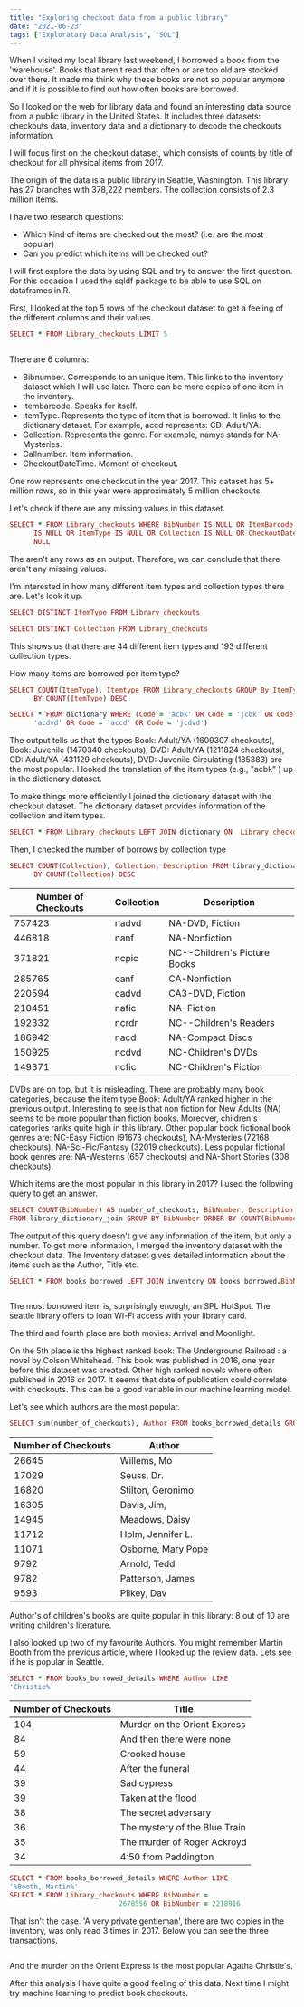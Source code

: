 ```yaml
---
title: "Exploring checkout data from a public library"
date: "2021-06-23"
tags: ["Exploratary Data Analysis", "SQL"]
---
```


When I visited my local library last weekend, I borrowed a book from the 'warehouse'. Books that aren't read that often or are too old are stocked over there. It made me think why these books are not so popular anymore and if it is possible to find out how often books are borrowed.

So I looked on the web for library data and found an interesting data source
from a public library in the United States. It includes three datasets: checkouts
data, inventory data and a dictionary to decode the checkouts information.

I will focus first on the checkout dataset, which consists of counts by title of checkout for all physical items from 2017.

The origin of the data is a public library in Seattle, Washington. This library has 27 branches with 378,222 members. The collection consists of 2.3 million items.

I have two research questions:
- Which kind of items are checked out the most? (i.e. are the most popular)
- Can you predict which items will be checked out?

I will first explore the data by using SQL and try to answer the first question. For this occasion I used the sqldf package to be able to use SQL on dataframes in R.

First, I looked at the top 5 rows of the checkout dataset to get a feeling of the different columns and their values.

```ruby
SELECT * FROM Library_checkouts LIMIT 5
```
<img src="{{ site.url {{ site.baseurl }}/images/top5rows_checkouts.png" alt = "">

There are 6 columns:
- Bibnumber. Corresponds to an unique item. This links to the inventory dataset which I will use later. There can be more copies of one item in the inventory.
- Itembarcode. Speaks for itself.
- ItemType. Represents the type of item that is borrowed. It links to the dictionary dataset. For example, accd represents: CD: Adult/YA.
- Collection. Represents the genre. For example, namys stands for NA-Mysteries.
- Callnumber. Item information.
- CheckoutDateTime. Moment of checkout.

One row represents one checkout in the year 2017. This dataset has
5+ million rows, so in this year were approximately 5 million checkouts.

Let's check if there are any missing values in this dataset.
```ruby
SELECT * FROM Library_checkouts WHERE BibNumber IS NULL OR ItemBarcode
      IS NULL OR ItemType IS NULL OR Collection IS NULL OR CheckoutDateTime IS
      NULL
```
The aren't any rows as an output. Therefore, we can conclude that there aren't
any missing values.

I'm interested in how many different item types and collection types there are.
Let's look it up.

```ruby
SELECT DISTINCT ItemType FROM Library_checkouts
```
```ruby
SELECT DISTINCT Collection FROM Library_checkouts
```
This shows us that there are 44 different item types and 193 different collection types.

How many items are borrowed per item type?

```ruby
SELECT COUNT(ItemType), Itemtype FROM Library_checkouts GROUP By ItemType ORDER
      BY COUNT(ItemType) DESC
```
```ruby
SELECT * FROM dictionary WHERE (Code = 'acbk' OR Code = 'jcbk' OR Code =
      'acdvd' OR Code = 'accd' OR Code = 'jcdvd')
```

The output tells us that the types Book: Adult/YA (1609307 checkouts), Book: Juvenile (1470340 checkouts), DVD: Adult/YA	(1211824 checkouts), CD: Adult/YA (431129 checkouts), DVD: Juvenile Circulating (185383) are the most popular. I looked the translation of the item types (e.g., "acbk" ) up in the dictionary dataset.

To make things more efficiently I joined the dictionary dataset with the checkout dataset. The dictionary dataset provides information of the collection and item types.

```ruby
SELECT * FROM Library_checkouts LEFT JOIN dictionary ON  Library_checkouts.Collection = dictionary.Code
```

Then, I checked the number of borrows by collection type

```ruby
SELECT COUNT(Collection), Collection, Description FROM library_dictionary_join GROUP By Collection ORDER
      BY COUNT(Collection) DESC
```

| Number of Checkouts | Collection | Description                  |
|---------------------|------------|------------------------------|
| 757423              | nadvd      | NA-DVD, Fiction              |
| 446818              | nanf       | NA-Nonfiction                |
| 371821              | ncpic      | NC--Children's Picture Books |
| 285765              | canf       | CA-Nonfiction                |
| 220594              | cadvd      | CA3-DVD, Fiction             |
| 210451              | nafic      | NA-Fiction                   |
| 192332              | ncrdr      | NC--Children's Readers       |
| 186942              | nacd       | NA-Compact Discs             |
| 150925              | ncdvd      | NC-Children's DVDs           |
| 149371              | ncfic      | NC-Children's Fiction        |

DVDs are on top, but it is misleading. There are probably many book categories, because the item type Book: Adult/YA ranked higher in the previous output. Interesting to see is that non fiction for New Adults (NA) seems to be more popular than fiction books. Moreover, children's categories ranks quite high in this library. Other popular book fictional book genres are: NC-Easy Fiction (91673 checkouts), NA-Mysteries (72168 checkouts), NA-Sci-Fic/Fantasy (32019 checkouts). Less popular fictional book genres are: NA-Westerns (657 checkouts) and NA-Short Stories (308 checkouts).

Which items are the most popular in this library in 2017? I used the following query to get an answer.

```ruby
SELECT COUNT(BibNumber) AS number_of_checkouts, BibNumber, Description
FROM library_dictionary_join GROUP BY BibNumber ORDER BY COUNT(BibNumber) DESC
```

The output of this query doesn't give any information of the item, but only a number. To get more information, I merged the inventory dataset with the checkout data. The Inventory dataset gives detailed information about the items such as the Author, Title etc.

```ruby
SELECT * FROM books_borrowed LEFT JOIN inventory ON books_borrowed.BibNumber = inventory.BibNum
```
<img src="{{ site.url {{ site.baseurl }}/images/popular_items_library.png" alt = "">

The most borrowed item is, surprisingly enough, an SPL HotSpot. The seattle library offers to loan Wi-Fi access with your library card.

The third and fourth place are both movies: Arrival and Moonlight.

On the 5th place is the highest ranked book: The Underground Railroad : a novel by Colson Whitehead. This book was published in 2016, one year before this dataset was created. Other high ranked novels where often published in 2016 or 2017. It seems that date of publication could correlate with checkouts. This can
be a good variable in our machine learning model.

Let's see which authors are the most popular.

```ruby
SELECT sum(number_of_checkouts), Author FROM books_borrowed_details GROUP BY Author ORDER BY sum(number_of_checkouts) DESC
```

| Number of Checkouts | Author             |
|---------------------|--------------------|
| 26645               | Willems, Mo        |
| 17029               | Seuss, Dr.         |
| 16820               | Stilton, Geronimo  |
| 16305               | Davis, Jim,        |
| 14945               | Meadows, Daisy     |
| 11712               | Holm, Jennifer L.  |
| 11071               | Osborne, Mary Pope |
| 9792                | Arnold, Tedd       |
| 9782                | Patterson, James   |
| 9593                | Pilkey, Dav        |

Author's of children's books are quite popular in this library: 8 out of 10 are writing children's literature.

I also looked up two of my favourite Authors. You might remember Martin Booth from the previous article, where I looked up the review data. Lets see if he is popular in Seattle.

```ruby
SELECT * FROM books_borrowed_details WHERE Author LIKE
'Christie%'
```

| Number of Checkouts | Title                         |
|---------------------|-------------------------------|
| 104                 | Murder on the Orient Express  |
| 84                  | And then there were none      |
| 59                  | Crooked house                 |
| 44                  | After the funeral             |
| 39                  | Sad cypress                   |
| 39                  | Taken at the flood            |
| 38                  | The secret adversary          |
| 36                  | The mystery of the Blue Train |
| 35                  | The murder of Roger Ackroyd   |
| 34                  | 4:50 from Paddington          |

```ruby
SELECT * FROM books_borrowed_details WHERE Author LIKE
'%Booth, Martin%'
SELECT * FROM Library_checkouts WHERE BibNumber =
                           2678556 OR BibNumber = 2218916
```
That isn't the case. 'A very private gentleman', there are two copies in the inventory, was only read 3 times in 2017. Below you can see the three
transactions.

<img src="{{ site.url {{ site.baseurl }}/images/transactions_avpg.png" alt = "">

And the murder on the Orient Express is the most popular Agatha Christie's.

After this analysis I have quite a good feeling of this data. Next time I might try machine learning to predict book checkouts.
